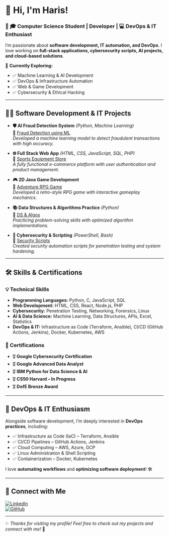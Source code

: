 # 👋 Hi, I'm Haris!  
### 🚀 🎓 Computer Science Student | Developer | 💻 DevOps & IT Enthusiast  

I’m passionate about **software development, IT automation, and DevOps**. I love working on **full-stack applications, cybersecurity scripts, AI projects, and cloud-based solutions**.  

📌 **Currently Exploring:**  
- ✅ Machine Learning & AI Development  
- ✅ DevOps & Infrastructure Automation  
- ✅ Web & Game Development  
- ✅ Cybersecurity & Ethical Hacking  

---

## 👨‍💻 Software Development & IT Projects  

- **🛡 AI Fraud Detection System** _(Python, Machine Learning)_  
  🔗 [Fraud Detection using ML](https://github.com/haris-github/AI-Fraud-Detection)  
  *Developed a machine learning model to detect fraudulent transactions with high accuracy.*  

- **🌐 Full Stack Web App** _(HTML, CSS, JavaScript, SQL, PHP)_  
  🔗 [Sports Equipment Store](https://github.com/haris-github/Sports-Equipment-Store)  
  *A fully functional e-commerce platform with user authentication and product management.*  

- **🎮 2D Java Game Development**  
  🔗 [Adventure RPG Game](https://github.com/haris-github/Java-RPG-Game)  
  *Developed a retro-style RPG game with interactive gameplay mechanics.*  

- **📚 Data Structures & Algorithms Practice** _(Python)_  
  🔗 [DS & Algos](https://github.com/haris-github/DSA-Practice)  
  *Practicing problem-solving skills with optimized algorithm implementations.*  

- **🔐 Cybersecurity & Scripting** _(PowerShell, Bash)_  
  🔗 [Security Scripts](https://github.com/haris-github/Cybersecurity-Scripts)  
  *Created security automation scripts for penetration testing and system hardening.*  

---

## 🛠 Skills & Certifications  

### 💡 Technical Skills  
- **Programming Languages:** Python, C, JavaScript, SQL  
- **Web Development:** HTML, CSS, React, Node.js, PHP  
- **Cybersecurity:** Penetration Testing, Networking, Forensics, Linux  
- **AI & Data Science:** Machine Learning, Data Structures, APIs, Excel, Statistics  
- **DevOps & IT:** Infrastructure as Code (Terraform, Ansible), CI/CD (GitHub Actions, Jenkins), Docker, Kubernetes, AWS  

### 📜 Certifications  
- 🎖 **Google Cybersecurity Certification**  
- 🎖 **Google Advanced Data Analyst**  
- 🎖 **IBM Python for Data Science & AI**  
- 🎖 **CS50 Harvard – In Progress**  
- 🎖 **DofE Bronze Award**  

---

## 🚀 DevOps & IT Enthusiasm  

Alongside software development, I’m deeply interested in **DevOps practices**, including:  
- ✅ Infrastructure as Code (IaC) – Terraform, Ansible  
- ✅ CI/CD Pipelines – GitHub Actions, Jenkins  
- ✅ Cloud Computing – AWS, Azure, GCP  
- ✅ Linux Administration & Shell Scripting  
- ✅ Containerization – Docker, Kubernetes  

I love **automating workflows** and **optimizing software deployment**! 🛠  

---

## 🤝 Connect with Me  

[![LinkedIn](https://img.shields.io/badge/LinkedIn-0077B5?style=for-the-badge&logo=linkedin)](https://www.linkedin.com/in/haris-m-9a220a283/)  
[![GitHub](https://img.shields.io/badge/GitHub-000?style=for-the-badge&logo=github)](https://github.com/haris-github)  

---

✨ *Thanks for visiting my profile! Feel free to check out my projects and connect with me!* 🚀  

